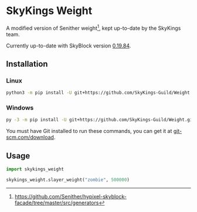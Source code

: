 # SkyKings Weight

A modified version of Senither weight[^1], kept up-to-date by the SkyKings team.

Currently up-to-date with SkyBlock version [0.19.84](https://hypixel.net/threads/5439599).

## Installation

### Linux

```sh
python3 -m pip install -U git+https://github.com/SkyKings-Guild/Weight.git
```

### Windows

```bash
py -3 -m pip install -U git+https://github.com/SkyKings-Guild/Weight.git
```

You must have Git installed to run these commands, you can get it
at [git-scm.com/download](https://git-scm.com/download).

## Usage

```python
import skykings_weight

skykings_weight.slayer_weight("zombie", 500000)
```

[^1]: https://github.com/Senither/hypixel-skyblock-facade/tree/master/src/generators

